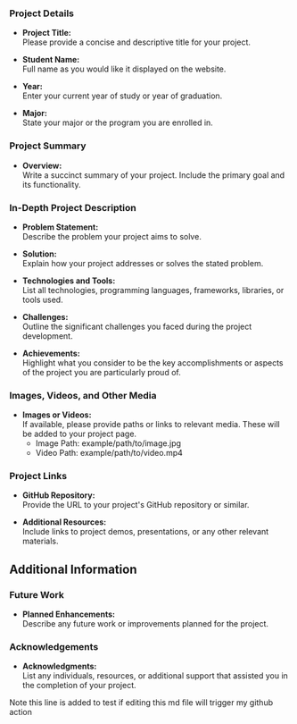 ### Project Details

- **Project Title:**  
  Please provide a concise and descriptive title for your project.

- **Student Name:**  
  Full name as you would like it displayed on the website.

- **Year:**  
  Enter your current year of study or year of graduation.

- **Major:**  
  State your major or the program you are enrolled in.

### Project Summary

- **Overview:**  
  Write a succinct summary of your project. Include the primary goal and its functionality.

### In-Depth Project Description

- **Problem Statement:**  
  Describe the problem your project aims to solve.

- **Solution:**  
  Explain how your project addresses or solves the stated problem.

- **Technologies and Tools:**  
  List all technologies, programming languages, frameworks, libraries, or tools used.

- **Challenges:**  
  Outline the significant challenges you faced during the project development.

- **Achievements:**  
  Highlight what you consider to be the key accomplishments or aspects of the project you are particularly proud of.

### Images, Videos, and Other Media

- **Images or Videos:**  
  If available, please provide paths or links to relevant media. These will be added to your project page.  
  - Image Path: example/path/to/image.jpg  
  - Video Path: example/path/to/video.mp4  

### Project Links

- **GitHub Repository:**  
  Provide the URL to your project's GitHub repository or similar.

- **Additional Resources:**  
  Include links to project demos, presentations, or any other relevant materials.


## Additional Information

### Future Work

- **Planned Enhancements:**  
  Describe any future work or improvements planned for the project.

### Acknowledgements

- **Acknowledgments:**  
  List any individuals, resources, or additional support that assisted you in the completion of your project.





Note this line is added to test if editing this md file will trigger my github action
